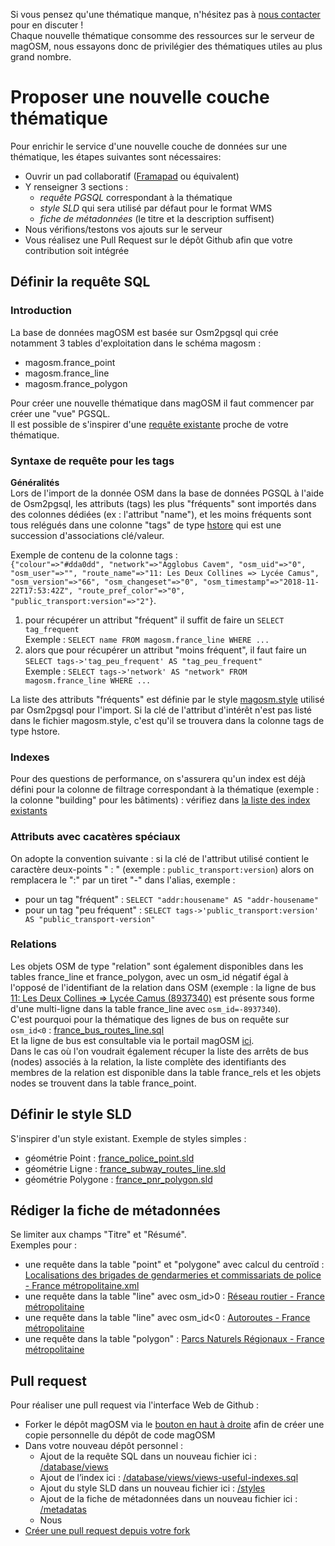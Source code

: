 Si vous pensez qu'une thématique manque, n'hésitez pas à [nous contacter](https://magosm.magellium.com/) pour en discuter !<br>
Chaque nouvelle thématique consomme des ressources sur le serveur de magOSM, nous essayons donc de privilégier des thématiques utiles au plus grand nombre.

# Proposer une nouvelle couche thématique

Pour enrichir le service d'une nouvelle couche de données sur une thématique, les étapes suivantes sont nécessaires:
* Ouvrir un pad collaboratif ([Framapad](https://framapad.org/fr/) ou équivalent) 
* Y renseigner 3 sections :
  * *requête PGSQL* correspondant à la thématique
  * *style SLD* qui sera utilisé par défaut pour le format WMS
  * *fiche de métadonnées* (le titre et la description suffisent)
* Nous vérifions/testons vos ajouts sur le serveur
* Vous réalisez une Pull Request sur le dépôt Github afin que votre contribution soit intégrée

## Définir la requête SQL

### Introduction
La base de données magOSM est basée sur Osm2pgsql qui crée notamment 3 tables d'exploitation dans le schéma magosm :
* magosm.france_point
* magosm.france_line
* magosm.france_polygon

Pour créer une nouvelle thématique dans magOSM il faut commencer par créer une "vue" PGSQL.<br>
Il est possible de s'inspirer d'une [requête existante](database/views) proche de votre thématique.

### Syntaxe de requête pour les tags

**Généralités**<br>
Lors de l'import de la donnée OSM dans la base de données PGSQL à l'aide de Osm2pgsql, les attributs (tags) les plus "fréquents" sont importés dans des colonnes dédiées (ex : l'attribut "name"), et les moins fréquents sont tous relégués dans une colonne "tags" de type [hstore](https://www.postgresql.org/docs/9.0/hstore.html) qui est une succession d'associations clé/valeur.<br>

Exemple de contenu de la colonne  tags :<br>
```{"colour"=>"#dda0dd", "network"=>"Agglobus Cavem", "osm_uid"=>"0", "osm_user"=>"", "route_name"=>"11: Les Deux Collines => Lycée Camus", "osm_version"=>"66", "osm_changeset"=>"0", "osm_timestamp"=>"2018-11-22T17:53:42Z", "route_pref_color"=>"0", "public_transport:version"=>"2"}```.

1. pour récupérer un attribut "fréquent" il suffit de faire un ```SELECT tag_frequent```<br>
Exemple : ```SELECT name FROM magosm.france_line WHERE ...```
2. alors que pour récupérer un attribut "moins fréquent", il faut faire un ```SELECT tags->'tag_peu_frequent' AS "tag_peu_frequent"```<br>
Exemple : ```SELECT tags->'network' AS "network" FROM magosm.france_line WHERE ...```

La liste des attributs "fréquents" est définie par le style [magosm.style](database/magosm.style ) utilisé par Osm2pgsql pour l'import. Si la clé de l'attribut d'intérêt n'est pas listé dans le fichier magosm.style, c'est qu'il se trouvera dans la colonne tags de type hstore.

### Indexes
Pour des questions de performance, on s'assurera qu'un index est déjà défini pour la colonne de filtrage correspondant à la thématique (exemple : la colonne "building" pour les bâtiments) : vérifiez dans [la liste des index existants](database/views/views-useful-indexes.sql)

### Attributs avec cacatères spéciaux
On adopte la convention suivante : si la clé de l'attribut utilisé contient le caractère deux-points " :  "  (exemple : ```public_transport:version```) alors on remplacera le ":" par un tiret "-" dans l'alias, exemple : 
* pour un tag "fréquent" : ```SELECT "addr:housename" AS "addr-housename"```
* pour un tag "peu fréquent" : ```SELECT tags->'public_transport:version' AS "public_transport-version"```


### Relations
Les objets OSM de type "relation" sont également disponibles dans les tables france_line et france_polygon, avec un osm_id négatif égal à l'opposé de l'identifiant de la relation dans OSM (exemple : la ligne de bus [11: Les Deux Collines => Lycée Camus (8937340)](https://www.openstreetmap.org/relation/8937340/) est présente sous forme d'une multi-ligne dans la table france_line avec ```osm_id=-8937340```).<br>
C'est pourquoi pour la thématique des lignes de bus on requête sur ```osm_id<0``` : [france_bus_routes_line.sql](database/views/france_bus_routes_line.sql)<br>
Et la ligne de bus est consultable via le portail magOSM [ici](http://magosm.magellium.com/portail/#/carte?z=14&lon=6.6595&lat=43.4217&tr=30&vLay=france_bus_routes_line).<br>
Dans le cas où l'on voudrait également récuper la liste des arrêts de bus (nodes) associés à la relation, la liste complète des identifiants des membres de la relation est disponible dans la table france_rels et les objets nodes se trouvent dans la table france_point.

## Définir le style SLD
S'inspirer d'un style existant. Exemple de styles simples :
* géométrie Point : [france_police_point.sld](styles/france_police_point.sld)
* géométrie Ligne : [france_subway_routes_line.sld](styles/france_subway_routes_line.sld)
* géométrie Polygone : [france_pnr_polygon.sld](styles/france_pnr_polygon.sld)


## Rédiger la fiche de métadonnées
Se limiter aux champs "Titre" et "Résumé".<br>
Exemples pour :
* une requête dans la table "point" et "polygone" avec calcul du centroïd : [Localisations des brigades de gendarmeries et commissariats de police - France métropolitaine.xml](http://open.isogeo.com/s/6da366a3991f4d42aa9d2a8f58a73af1/pHUOzxi2EayRSGnbHCbdZOXzQGN80/r/ff7980650742460aaba2075d6cc69e58)
* une requête dans la table "line" avec osm_id>0 : [Réseau routier - France métropolitaine](http://open.isogeo.com/s/6da366a3991f4d42aa9d2a8f58a73af1/pHUOzxi2EayRSGnbHCbdZOXzQGN80/r/62af719c4df84359b6b465105241476f)
* une requête dans la table "line" avec osm_id<0 : [Autoroutes - France métropolitaine](http://open.isogeo.com/s/6da366a3991f4d42aa9d2a8f58a73af1/pHUOzxi2EayRSGnbHCbdZOXzQGN80/r/bf7507c1a2b545ec941c98dbe02d6b0c)
* une requête dans la table "polygon" : [Parcs Naturels Régionaux - France métropolitaine](http://open.isogeo.com/s/6da366a3991f4d42aa9d2a8f58a73af1/pHUOzxi2EayRSGnbHCbdZOXzQGN80/r/a3b4c3fea4234b769083983c57db4d2e)

## Pull request
Pour réaliser une pull request via l'interface Web de Github :
* Forker le dépôt magOSM via le [bouton en haut à droite](https://github.com/magellium/magosm) afin de créer une copie personnelle du dépôt de code magOSM
* Dans votre nouveau dépôt personnel :
  * Ajout de la requête SQL dans un nouveau fichier ici : [/database/views](database/views)
  * Ajout de l’index ici :  [/database/views/views-useful-indexes.sql](database/views/views-useful-indexes.sql)
  * Ajout du style SLD dans un nouveau fichier ici : [/styles](styles)
  * Ajout de la fiche de métadonnées dans un nouveau fichier ici : [/metadatas](metadatas)
  * Nous
* [Créer une pull request depuis votre fork](https://help.github.com/articles/creating-a-pull-request-from-a-fork/)
